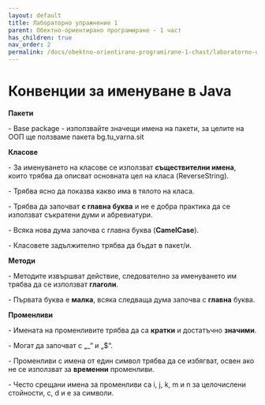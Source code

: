 ```yaml
---
layout: default
title: Лабораторно упражнение 1
parent: Обектно-ориентирано програмиране - 1 част
has_children: true
nav_order: 2
permalink: /docs/obektno-orientirano-programirane-1-chast/laboratorno-uprazhnenie-1
---
```


# Конвенции за именуване в Java

**Пакети**

\-         Base package - използвайте значещи имена на пакети, за целите на ООП ще ползваме пакета bg.tu\_varna.sit

**Класове**

\-          За именуването на класове се използват **съществителни имена**, които трябва да описват основната цел на класа (ReverseString).

\-           Трябва ясно да показва какво има в тялото на класа.

\-           Трябва да започват **с главна буква** и не е добра практика да се използват съкратени думи и абревиатури.

\-          Всяка нова дума започва с главна буква (**CamelCase**).

\-          Класовете задължително трябва да бъдат в пакет/и.

**Методи**

\-          Методите извършват действие, следователно за именуването им трябва да се използват **глаголи**.

\-          Първата буква е **малка**, всяка следваща дума започва с **главна** буква.

**Променливи**

\-          Имената на променливите трябва да са **кратки** и достатъчно **значими**.

\-          Могат да започват с „\_“ и „$“.

\-          Променливи с имена от един символ трябва да се избягват, освен ако не се използват за **временни** променливи.

\-          Често срещани имена за променливи са i, j, k, m и n за целочислени стойности, c, d и e за символи.

